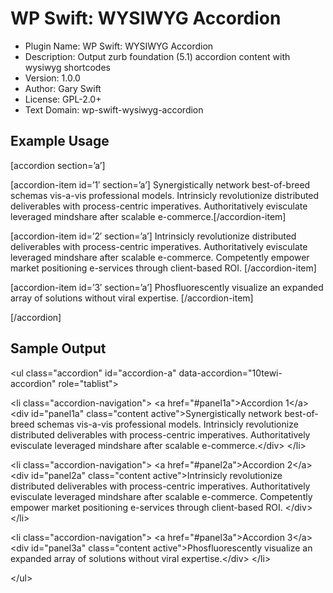 # WP Swift: WYSIWYG Accordion

 * Plugin Name:       WP Swift: WYSIWYG Accordion
 * Description:       Output zurb foundation (5.1) accordion content with wysiwyg shortcodes
 * Version:           1.0.0
 * Author:            Gary Swift
 * License:           GPL-2.0+
 * Text Domain:       wp-swift-wysiwyg-accordion

## Example Usage
[accordion section=’a’]

[accordion-item id=’1′ section=’a’]
Synergistically network best-of-breed schemas vis-a-vis professional models. Intrinsicly revolutionize distributed deliverables with process-centric imperatives. Authoritatively evisculate leveraged mindshare after scalable e-commerce.[/accordion-item]

[accordion-item id=’2′ section=’a’]
Intrinsicly revolutionize distributed deliverables with process-centric imperatives. Authoritatively evisculate leveraged mindshare after scalable e-commerce. Competently empower market positioning e-services through client-based ROI.
[/accordion-item]

[accordion-item id=’3′ section=’a’]
Phosfluorescently visualize an expanded array of solutions without viral expertise.
[/accordion-item]

[/accordion]

## Sample Output
&lt;ul class=&quot;accordion&quot; id=&quot;accordion-a&quot; data-accordion=&quot;10tewi-accordion&quot; role=&quot;tablist&quot;&gt;

  &lt;li class=&quot;accordion-navigation&quot;&gt;
    &lt;a href=&quot;#panel1a&quot;&gt;Accordion 1&lt;/a&gt;
    &lt;div id=&quot;panel1a&quot; class=&quot;content active&quot;&gt;Synergistically network best-of-breed schemas vis-a-vis professional models. Intrinsicly revolutionize distributed deliverables with process-centric imperatives. Authoritatively evisculate leveraged mindshare after scalable e-commerce.&lt;/div&gt;
  &lt;/li&gt;
  
  &lt;li class=&quot;accordion-navigation&quot;&gt;
    &lt;a href=&quot;#panel2a&quot;&gt;Accordion 2&lt;/a&gt;
    &lt;div id=&quot;panel2a&quot; class=&quot;content active&quot;&gt;Intrinsicly revolutionize distributed deliverables with process-centric imperatives. Authoritatively evisculate leveraged mindshare after scalable e-commerce. Competently empower market positioning e-services through client-based ROI. &lt;/div&gt;
  &lt;/li&gt;
  
  &lt;li class=&quot;accordion-navigation&quot;&gt;
    &lt;a href=&quot;#panel3a&quot;&gt;Accordion 3&lt;/a&gt;
    &lt;div id=&quot;panel3a&quot; class=&quot;content active&quot;&gt;Phosfluorescently visualize an expanded array of solutions without viral expertise.&lt;/div&gt;
  &lt;/li&gt;
  
&lt;/ul&gt;
